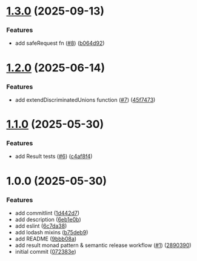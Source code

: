# [1.3.0](https://github.com/philipp08888/utils/compare/v1.2.0...v1.3.0) (2025-09-13)


### Features

* add safeRequest fn ([#8](https://github.com/philipp08888/utils/issues/8)) ([b064d92](https://github.com/philipp08888/utils/commit/b064d9248137da2325cec7ef9f8bf4eaf0ce9e18))

# [1.2.0](https://github.com/philipp08888/utils/compare/v1.1.0...v1.2.0) (2025-06-14)


### Features

* add extendDiscriminatedUnions function ([#7](https://github.com/philipp08888/utils/issues/7)) ([45f7473](https://github.com/philipp08888/utils/commit/45f7473834feca03cc2da8a3100ec609f41d1ac0))

# [1.1.0](https://github.com/philipp08888/utils/compare/v1.0.0...v1.1.0) (2025-05-30)


### Features

* add Result tests ([#6](https://github.com/philipp08888/utils/issues/6)) ([c4af8f4](https://github.com/philipp08888/utils/commit/c4af8f4eaa3c1b6c82a2a069f3a0b3642c82eed4))

# 1.0.0 (2025-05-30)


### Features

* add commitlint ([1d442d7](https://github.com/philipp08888/utils/commit/1d442d7d47eae9b7d26f7b4de34b6e563ae9c4e8))
* add description ([6eb1e0b](https://github.com/philipp08888/utils/commit/6eb1e0b00a9c49843cc56f1d2c572b859e6fc768))
* add eslint ([6c7da38](https://github.com/philipp08888/utils/commit/6c7da38d578a49996be2b760449e998acb04b895))
* add lodash mixins ([b75deb9](https://github.com/philipp08888/utils/commit/b75deb927c3be1e83e02032f20b48a707b3b9da3))
* add README ([9bbb08a](https://github.com/philipp08888/utils/commit/9bbb08a302a6e45f8a2103ee87f5d8955cc53650))
* add result monad pattern & semantic release workflow ([#1](https://github.com/philipp08888/utils/issues/1)) ([2890390](https://github.com/philipp08888/utils/commit/2890390dcd3b24915419b44e378686483ec1f107))
* initial commit ([072383e](https://github.com/philipp08888/utils/commit/072383e952185218ff338b9a0a60bcdcb1422cf9))
